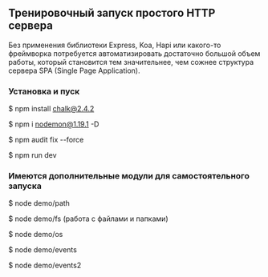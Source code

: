## Тренировочный запуск простого HTTP сервера
Без применения библиотеки Express, Koa, Hapi или какого-то фреймворка потребуется автоматизировать достаточно большой объем работы, который становится тем значительнее, чем сожнее структура сервера SPA (Single Page Application).

### Установка и пуск
$ npm install chalk@2.4.2

$ npm i nodemon@1.19.1 -D

$ npm audit fix --force

$ npm run dev

### Имеются дополнительные модули для самостоятельного запуска
$ node demo/path

$ node demo/fs 
(работа с файлами и папками)

$ node demo/os

$ node demo/events

$ node demo/events2
